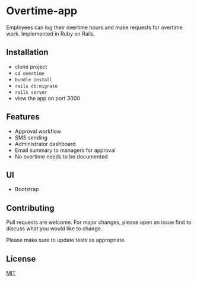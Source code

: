 # Overtime-app

Employees can log their overtime hours and make requests for overtime work. Implemented in Ruby on Rails.

## Installation

- clone project
- `cd overtime`
- `bundle install`
- `rails db:migrate`
- `rails server`
- view the app on port 3000

## Features

- Approval workflow
- SMS sending
- Administrator dashboard
- Email summary to managers for approval
- No overtime needs to be documented

## UI 
- Bootstrap


## Contributing
Pull requests are welcome. For major changes, please open an issue first to discuss what you would like to change.

Please make sure to update tests as appropriate.

## License
[MIT](https://choosealicense.com/licenses/mit/)